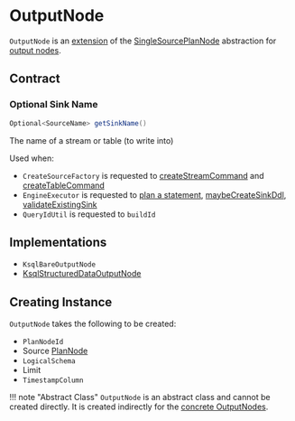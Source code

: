# OutputNode

`OutputNode` is an [extension](#contract) of the [SingleSourcePlanNode](SingleSourcePlanNode.md) abstraction for [output nodes](#implementations).

## Contract

### <span id="getSinkName"> Optional Sink Name

```java
Optional<SourceName> getSinkName()
```

The name of a stream or table (to write into)

Used when:

* `CreateSourceFactory` is requested to [createStreamCommand](../CreateSourceFactory.md#createStreamCommand) and [createTableCommand](../CreateSourceFactory.md#createTableCommand)
* `EngineExecutor` is requested to [plan a statement](../EngineExecutor.md#plan), [maybeCreateSinkDdl](../EngineExecutor.md#maybeCreateSinkDdl), [validateExistingSink](../EngineExecutor.md#validateExistingSink)
* `QueryIdUtil` is requested to `buildId`

## Implementations

* `KsqlBareOutputNode`
* [KsqlStructuredDataOutputNode](KsqlStructuredDataOutputNode.md)

## Creating Instance

`OutputNode` takes the following to be created:

* <span id="id"> `PlanNodeId`
* <span id="source"> Source [PlanNode](PlanNode.md)
* <span id="schema"> `LogicalSchema`
* <span id="limit"> Limit
* <span id="timestampColumn"> `TimestampColumn`

!!! note "Abstract Class"
    `OutputNode` is an abstract class and cannot be created directly. It is created indirectly for the [concrete OutputNodes](#implementations).
